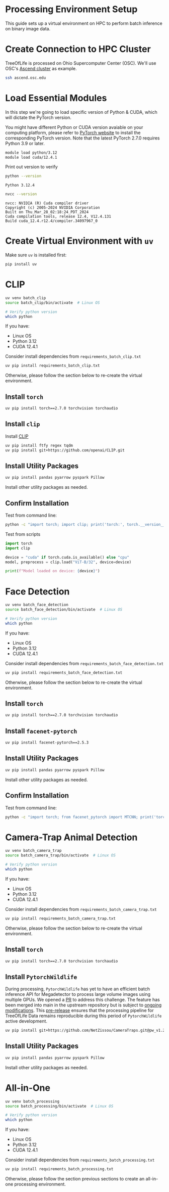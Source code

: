 # Processing Environment Setup

This guide sets up a virtual environment on HPC to perform batch inference on binary image data. 


# Create Connection to HPC Cluster
TreeOfLife is processed on Ohio Supercomputer Center (OSC). We'll use OSC's [Ascend cluster](https://www.osc.edu/resources/technical_support/supercomputers/ascend) as example.

``` bash
ssh ascend.osc.edu
```

# Load Essential Modules

In this step we're going to load specific version of Python & CUDA, which will dictate the PyTorch version. 

You might have different Python or CUDA version avaiable on your computing platform, please refer to [PyTorch website](https://pytorch.org/) to install the corresponding PyTorch version. Note that the latest PyTorch 2.7.0 requires Python 3.9 or later. 

``` bash
module load python/3.12
module load cuda/12.4.1
```

Print out version to verify
``` bash
python --version
```
```
Python 3.12.4
```
``` bash
nvcc --version
```
```
nvcc: NVIDIA (R) Cuda compiler driver
Copyright (c) 2005-2024 NVIDIA Corporation
Built on Thu_Mar_28_02:18:24_PDT_2024
Cuda compilation tools, release 12.4, V12.4.131
Build cuda_12.4.r12.4/compiler.34097967_0
```

# Create Virtual Environment with `uv`

Make sure `uv` is installed first:
``` bash
pip install uv
```


# CLIP

``` bash
uv venv batch_clip
source batch_clip/bin/activate  # Linux OS

# Verify python version
which python
```
If you have:
- Linux OS
- Python 3.12
- CUDA 12.4.1

Consider install dependencies from `requirements_batch_clip.txt` 
``` bash 
uv pip install requirements_batch_clip.txt
```

Otherwise, please follow the section below to re-create the virtual environment.

## Install `torch`
``` bash
uv pip install torch==2.7.0 torchvision torchaudio
```

## Install `clip`

Install [CLIP](https://github.com/openai/CLIP)

``` bash 
uv pip install ftfy regex tqdm
uv pip install git+https://github.com/openai/CLIP.git
```

## Install Utility Packages

``` bash
uv pip install pandas pyarrow pyspark Pillow 
```
Install other utility packages as needed.

## Confirm Installation

Test from command line:
``` bash
python -c "import torch; import clip; print('torch:', torch.__version__); print('clip loaded')"
```

Test from scripts
``` python
import torch
import clip

device = "cuda" if torch.cuda.is_available() else "cpu"
model, preprocess = clip.load("ViT-B/32", device=device)

print(f"Model loaded on device: {device}")
```

# Face Detection

``` bash
uv venv batch_face_detection
source batch_face_detection/bin/activate  # Linux OS

# Verify python version
which python
```
If you have:
- Linux OS
- Python 3.12
- CUDA 12.4.1

Consider install dependencies from `requirements_batch_face_detection.txt` 
``` bash 
uv pip install requirements_batch_face_detection.txt
```

Otherwise, please follow the section below to re-create the virtual environment.

## Install `torch`
``` bash
uv pip install torch==2.7.0 torchvision torchaudio
```

## Install `facenet-pytorch`
``` bash
uv pip install facenet-pytorch==2.5.3
```

## Install Utility Packages

``` bash
uv pip install pandas pyarrow pyspark Pillow 
```
Install other utility packages as needed.

## Confirm Installation
Test from command line:
``` bash
python -c "import torch; from facenet_pytorch import MTCNN; print('torch:', torch.__version__); print('facenet_pytorch loaded')"
```

# Camera-Trap Animal Detection

``` bash
uv venv batch_camera_trap
source batch_camera_trap/bin/activate  # Linux OS

# Verify python version
which python
```
If you have:
- Linux OS
- Python 3.12
- CUDA 12.4.1

Consider install dependencies from `requirements_batch_camera_trap.txt` 
``` bash 
uv pip install requirements_batch_camera_trap.txt
```

Otherwise, please follow the section below to re-create the virtual environment.

## Install `torch`
``` bash
uv pip install torch==2.7.0 torchvision torchaudio
```

## Install `PytorchWildlife`

During processing, `PytorchWildlife` has yet to have an efficient batch inference API for Megadetector to process large volume images using multiple GPUs. We opened a [PR](https://github.com/microsoft/CameraTraps/pull/577) to address this challenge. The feature has been merged into main in the upstream repository but is subject to [ongoing modifications](https://github.com/microsoft/CameraTraps/pull/577#pullrequestreview-2792951692). This [pre-release](https://github.com/NetZissou/CameraTraps/releases/tag/pw_v1.2.0-TOL) ensures that the processing pipeline for TreeOfLife Data remains reproducible during this period of `PytorchWildlife` active development.

``` bash
uv pip install git+https://github.com/NetZissou/CameraTraps.git@pw_v1.2.0-TOL
```
## Install Utility Packages

``` bash
uv pip install pandas pyarrow pyspark Pillow 
```
Install other utility packages as needed.

# All-in-One

``` bash
uv venv batch_processing
source batch_processing/bin/activate  # Linux OS

# Verify python version
which python
```
If you have:
- Linux OS
- Python 3.12
- CUDA 12.4.1

Consider install dependencies from `requirements_batch_processing.txt` 
``` bash 
uv pip install requirements_batch_processing.txt
```

Otherwise, please follow the section previous sections to create an all-in-one processing environment. 
